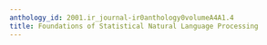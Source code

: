 ```yaml
---
anthology_id: 2001.ir_journal-ir0anthology0volumeA4A1.4
title: Foundations of Statistical Natural Language Processing
---
```

